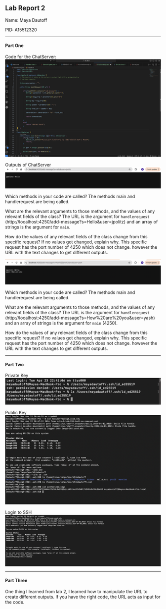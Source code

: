 ## Lab Report 2

Name: Maya Dautoff

PID: A15512320

*** 

#### Part One 

Code for the ChatServer:
![Image](images/ChatServerCode.png)

Outputs of ChatServer
![Image](images/ChatServerInput1.png) 

Which methods in your code are called?
The methods main and handlerequest are being called.

What are the relevant arguments to those methods, and the values of any relevant fields of the class?
The URL is the argument for `handlerequest` (http://localhost:4250/add-message?s=Hello&user=jpolitz) and an array of strings is the argument for `main`. 

How do the values of any relevant fields of the class change from this specific request? If no values got changed, explain why.
This specific request has the port number of 4250 which does not change. however the URL with the text changes to get different outputs. 


![Image](images/ChatServerInput2.png)

Which methods in your code are called?
The methods main and handlerequest are being called.

What are the relevant arguments to those methods, and the values of any relevant fields of the class?
The URL is the argument for `handlerequest` (http://localhost:4250/add-message?s=How%20are%20you&user=yash) and an array of strings is the argument for `main` (4250). 

How do the values of any relevant fields of the class change from this specific request? If no values got changed, explain why.
This specific request has the port number of 4250 which does not change. however the URL with the text changes to get different outputs. 


***
#### Part Two

Private Key
![Image](images/privateKey.png)

Public Key
![Image](images/publicKey.png)

Login to SSH
![Image](images/login.png)

***
#### Part Three

One thing I learned from lab 2, I learned how to manipulate the URL to create different outputs. If you have the right code, the URL acts as input for the code. 
